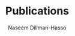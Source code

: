 ---
author: Naseem Dillman-Hasso
cascade:
  author: Naseem Dillman-Hasso
  show_author_byline: true
  show_comments: false
  show_post_date: true
  sidebar:
    show_sidebar_adunit: false
    text_link_label: View recent publications
    text_link_url: /publications/
description: "This is a repository of recent publications."
layout: list-sidebar
show_author_byline: true
show_button_links: false
show_post_date: false
show_post_thumbnail: false
sidebar:
  author: 
  description: "Here is where you can find my most recent publications. \nMost publications should be available open source, or at least have an    open source link."
  show_sidebar_adunit: true
#  text_link_label: Subscribe via RSS
  text_link_url: /index.xml
  title: Publications, organized by date
thumbnail_left: true
title: Publications
---